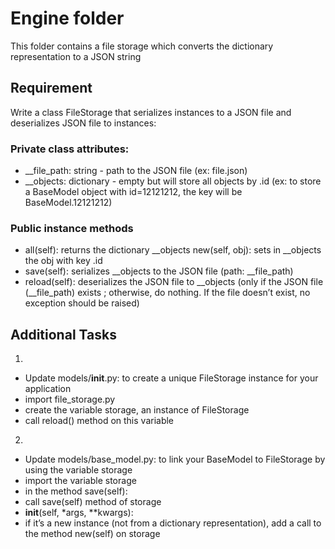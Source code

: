 # Engine folder

This folder contains a file storage which converts the dictionary representation to a JSON string

## Requirement
Write a class FileStorage that serializes instances to a JSON file and deserializes JSON file to instances:

### Private class attributes:
- __file_path: string - path to the JSON file (ex: file.json)
- __objects: dictionary - empty but will store all objects by <class name>.id (ex: to store a BaseModel object with id=12121212, the key will be BaseModel.12121212)


### Public instance methods
- all(self): returns the dictionary __objects
new(self, obj): sets in __objects the obj with key <obj class name>.id
- save(self): serializes __objects to the JSON file (path: __file_path)
- reload(self): deserializes the JSON file to __objects (only if the JSON file (__file_path) exists ; otherwise, do nothing. If the file doesn’t exist, no exception should be raised)


## Additional Tasks
1. 
- Update models/__init__.py: to create a unique FileStorage instance for your application
- import file_storage.py
- create the variable storage, an instance of  FileStorage
- call reload() method on this variable

2. 
- Update models/base_model.py: to link your BaseModel to FileStorage by using the variable storage
- import the variable storage
- in the method save(self):
- call save(self) method of storage
- __init__(self, *args, **kwargs):
- if it’s a new instance (not from a dictionary representation), add a call to the method new(self) on storage
 